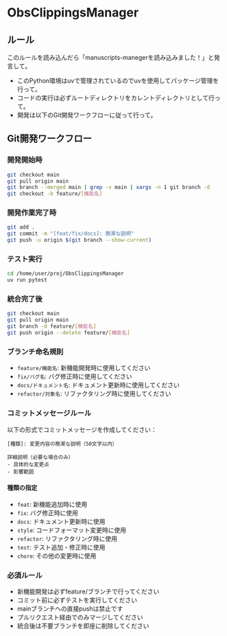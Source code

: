 # ObsClippingsManager

## ルール

このルールを読み込んだら「manuscripts-manegerを読み込みました！」と発言して。

- このPython環境はuvで管理されているのでuvを使用してパッケージ管理を行って。
- コードの実行は必ずルートディレクトリをカレントディレクトリとして行って。
- 開発は以下のGit開発ワークフローに従って行って。

## Git開発ワークフロー

### 開発開始時
```bash
git checkout main
git pull origin main
git branch --merged main | grep -v main | xargs -n 1 git branch -d
git checkout -b feature/[機能名]
```

### 開発作業完了時
```bash
git add .
git commit -m "[feat/fix/docs]: 簡潔な説明"
git push -u origin $(git branch --show-current)
```

### テスト実行
```bash
cd /home/user/proj/ObsClippingsManager
uv run pytest
```

### 統合完了後
```bash
git checkout main
git pull origin main
git branch -d feature/[機能名]
git push origin --delete feature/[機能名]
```

### ブランチ命名規則
- `feature/機能名`: 新機能開発時に使用してください
- `fix/バグ名`: バグ修正時に使用してください  
- `docs/ドキュメント名`: ドキュメント更新時に使用してください
- `refactor/対象名`: リファクタリング時に使用してください

### コミットメッセージルール
以下の形式でコミットメッセージを作成してください：
```
[種類]: 変更内容の簡潔な説明（50文字以内）

詳細説明（必要な場合のみ）
- 具体的な変更点
- 影響範囲
```

#### 種類の指定
- `feat`: 新機能追加時に使用
- `fix`: バグ修正時に使用
- `docs`: ドキュメント更新時に使用
- `style`: コードフォーマット変更時に使用
- `refactor`: リファクタリング時に使用
- `test`: テスト追加・修正時に使用
- `chore`: その他の変更時に使用

### 必須ルール
- 新機能開発は必ずfeature/ブランチで行ってください
- コミット前に必ずテストを実行してください
- mainブランチへの直接pushは禁止です
- プルリクエスト経由でのみマージしてください
- 統合後は不要ブランチを即座に削除してください